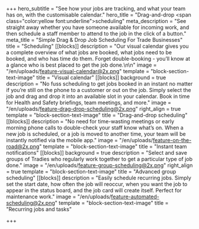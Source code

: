 +++
hero_subtitle = "See how your jobs are tracking, and what your team has on, with the customisable calendar."
hero_title = "Drag-and-drop <span class=\"color:yellow font:underline\">scheduling</span>"
meta_description = "See straight away whether you have someone available for incoming work, and then schedule a staff member to attend to the job in the click of a button."
meta_title = "Simple Drag & Drop Job Scheduling For Trade Businesses"
title = "Scheduling"
[[blocks]]
description = "Our visual calendar gives you a complete overview of what jobs are booked, what jobs need to be booked, and who has time do them. Forget double-booking - you’ll know at a glance who is best placed to get the job done.\n\n"
image = "/en/uploads/feature-visual-calendar@2x.png"
template = "block-section-text-image"
title = "Visual calendar"
[[blocks]]
background = true
description = "No fuss scheduling to get jobs booked in an instant no matter if you’re still on the phone to a customer or out on the job. Simply select the job and drag and drop it into an available slot in your calendar. Book in time for Health and Safety briefings, team meetings, and more."
image = "/en/uploads/feature-drag-drop-scheduling@2x.png"
right_align = true
template = "block-section-text-image"
title = "Drag-and-drop scheduling"
[[blocks]]
description = "No need for time-wasting meetings or early morning phone calls to double-check your staff know what’s on. When a new job is scheduled, or a job is moved to another time, your team will be instantly notified via the mobile app."
image = "/en/uploads/feature-on-the-road@2x.png"
template = "block-section-text-image"
title = "Instant team notifications"
[[blocks]]
background = true
description = "Select and save groups of Tradies who regularly work together to get a particular type of job done."
image = "/en/uploads/feature-group-scheduling@2x.png"
right_align = true
template = "block-section-text-image"
title = "Advanced group scheduling"
[[blocks]]
description = "Easily schedule recurring jobs. Simply set the start date, how often the job will reoccur, when you want the job to appear in the status board, and the job card will create itself. Perfect for maintenance work."
image = "/en/uploads/feature-automated-scheduling@2x.png"
template = "block-section-text-image"
title = "Recurring jobs and tasks"

+++
